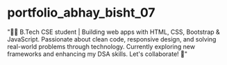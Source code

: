 # portfolio_abhay_bisht_07
"👨‍💻 B.Tech CSE student | Building web apps with HTML, CSS, Bootstrap &amp; JavaScript. Passionate about clean code, responsive design, and solving real-world problems through technology. Currently exploring new frameworks and enhancing my DSA skills. Let's collaborate! 🚀"

